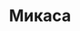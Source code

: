 --- 
title: "Микаса" 
 
town: "Керчь" 
tel: ["+7(978)836-11-75, +380 (50) 776-26-62, +380 (96) 592-60-69, +7 978 836 11 74"] 
address: "Россия, АР Крым, г. Керчь, ул. Советская, 15, оф. 1" 
mail: "20071234@mail.ru" 
--- 